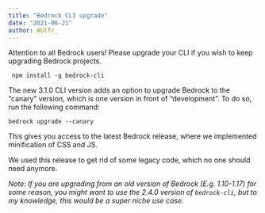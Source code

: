 ```yaml
---
title: "Bedrock CLI upgrade"
date: "2021-06-21"
author: Wolfr_
---
```


Attention to all Bedrock users! Please upgrade your CLI if you wish to keep upgrading Bedrock projects.

```
 npm install -g bedrock-cli
```

The new 3.1.0 CLI version adds an option to upgrade Bedrock to the “canary” version, which is one version in front of “development”. To do so, run the following command:

```
bedrock upgrade --canary
```

This gives you access to the latest Bedrock release, where we implemented minification of CSS and JS.

We used this release to get rid of some legacy code, which no one should need anymore.

_Note: If you are upgrading from an old version of Bedrock (E.g. 1.10-1.17) for some reason, you might want to use the 2.4.0 version of `bedrock-cli`, but to my knowledge, this would be a super niche use case._
